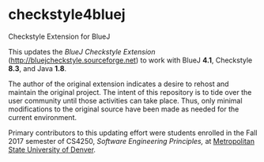 # checkstyle4bluej
Checkstyle Extension for BlueJ

This updates the *BlueJ Checkstyle Extension* (http://bluejcheckstyle.sourceforge.net) to work with BlueJ **4.1**, Checkstyle **8.3**, and Java **1.8**.

The author of the original extension indicates a desire to rehost and maintain the original project.  The intent of this repository is to tide over the user community until those activities can take place.  Thus, only minimal modifications to the original source have been made as needed for the current environment.

Primary contributors to this updating effort were students enrolled in the Fall 2017 semester of CS4250, *Software Engineering Principles,* at [Metropolitan State University of Denver](msudenver.edu).
